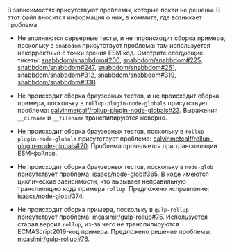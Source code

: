 В зависимостях присутствуют проблемы, которые покаи не решены.
В этот файл вносится информация о них, в коммите, где возникает проблема.

* Не вполняются серверные тесты, и не ппроисходит сборка примера, поскольку в `snabbdom` присутствует проблема:
  там используется некорректный с точки зрения ESM код. Смотрите следующие тикеты:
  [snabbdom/snabbdom#200](https://github.com/snabbdom/snabbdom/pull/200),
  [snabbdom/snabbdom#225](https://github.com/snabbdom/snabbdom/pull/225),
  [snabbdom/snabbdom#247](https://github.com/snabbdom/snabbdom/pull/247),
  [snabbdom/snabbdom#261](https://github.com/snabbdom/snabbdom/pull/261),
  [snabbdom/snabbdom#312](https://github.com/snabbdom/snabbdom/pull/312),
  [snabbdom/snabbdom#319](https://github.com/snabbdom/snabbdom/pull/319),
  [snabbdom/snabbdom#338](https://github.com/snabbdom/snabbdom/pull/338).

* Не происходит сборка браузерных тестов, и не происходит сборка примера,
  поскольку в `rollup-plugin-node-globals` присутствует проблема:
  [calvinmetcalf/rollup-plugin-node-globals#23](https://github.com/calvinmetcalf/rollup-plugin-node-globals/issues/23).
  Выражения `__dirname` и `__filename` транспилируются неверно.

* Не происходит сборка браузерных тестов, поскольку в `rollup-plugin-node-globals` присутствует проблема:
  [calvinmetcalf/rollup-plugin-node-globals#20](https://github.com/calvinmetcalf/rollup-plugin-node-globals/issues/20).
  Проблема проявляется при транспиляции ESM-файлов.

* Не происходит сборка браузерных тестов, поскольку в `node-glob` присутствует проблема:
  [isaacs/node-glob#365](https://github.com/isaacs/node-glob/issues/365).
  В коде имеются циклические зависимости, что вызывает неправильную транспиляцию кода примера `rollup`.
  Предложено исправление: [isaacs/node-glob#374](https://github.com/isaacs/node-glob/issues/374).

* Не происходит сборка примера, поскольку в `gulp-rollup` присутствует проблема:
  [mcasimir/gulp-rollup#75](https://github.com/mcasimir/gulp-rollup/pull/75).
  Используется старая версия `rollup`, из-за чего не транспилируются ECMAScript2019-код примера.
  Предложено решение проблемы: [mcasimir/gulp-rollup#76](https://github.com/mcasimir/gulp-rollup/pull/76).
